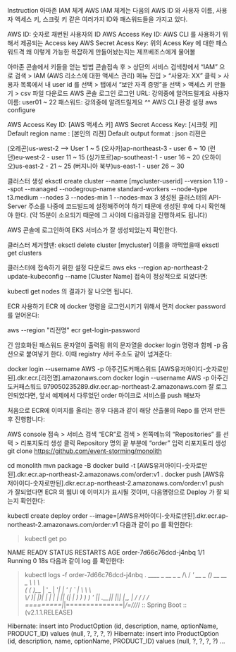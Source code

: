 Instruction
아마존 IAM 체계
AWS IAM 체계는 다음의 AWS ID 와 사용자 이름, 사용자 액세스 키, 스크릿 키 같은 여러가지 ID와 패스워드들을 가지고 있다.

AWS ID: 숫자로 채번된 사용자의 ID
AWS Access Key ID: AWS CLI 를 사용하기 위해서 제공되는 Access key
AWS Secret Acess Key: 위의 Acess Key 에 대한 패스워드격
왜 이렇게 가능한 복잡하게 만들어놨는지는 제프베조스에게 물어볼

아마존 콘솔에서 키들을 얻는 방법
콘솔접속 후 >
상단의 서비스 검색창에서 “IAM” 으로 검색 >
IAM (AWS 리소스에 대한 액세스 관리) 메뉴 진입 >
“사용자: XX” 클릭 >
사용자 목록에서 내 user id 를 선택 >
탭에서 “보안 자격 증명”을 선택 >
액세스 키 만들기 >
csv 파일 다운로드
AWS 콘솔 로그인
로그인 URL: 강의중에 알려드릴게요
사용자 이름: user01 ~ 22
패스워드: 강의중에 알려드릴게요 ^^
AWS CLI 환경 설정
aws configure

AWS Access Key ID: [AWS 액세스 키]
AWS Secret Access Key: [시크릿 키]
Default region name : [본인의 리젼]
Default output format : json
리젼은

(오레곤)us-west-2 --> User 1 ~ 5
(오사카)ap-northeast-3 - user 6 ~ 10
(런던)eu-west-2 - user 11 ~ 15
(싱가포르)ap-southeast-1 - user 16 ~ 20
(오하이오)us-east-2 - 21 ~ 25
(버지니아 북부)us-east-1 - user 26 ~ 30

클러스터 생성
eksctl create cluster --name [mycluster-userid] --version 1.19 --spot --managed --nodegroup-name standard-workers --node-type t3.medium --nodes 3 --nodes-min 1 --nodes-max 3
생성된 클러스터의 API-Server 주소를 나중에 코드빌드에 설정해주어야 하기 때문에 생성된 후에 다시 확인해야 한다.
(약 15분이 소요되기 때문에 그 사이에 다음과정을 진행하셔도 됩니다)

AWS 콘솔에 로그인하여 EKS 서비스가 잘 생성되었는지 확인한다.

클러스터 제거할땐:
eksctl delete cluster [mycluster]
이름을 까먹었을때
eksctl get clusters

클러스터에 접속하기 위한 설정 다운로드
aws eks --region ap-northeast-2 update-kubeconfig --name [Cluster Name]
접속이 정상적으로 되었다면:

kubectl get nodes
의 결과가 잘 나오면 됩니다.

ECR 사용하기
ECR 에 docker 명령을 로그인시키기 위해서 먼저 docker password 를 얻어온다:

aws --region "리전명" ecr get-login-password 

긴 암호화된 패스워드 문자열이 출력됨
위의 문자열을 docker login 명령과 함께 -p 옵션으로 붙여넣기 한다. 이때 registry 서버 주소도 같이 넘겨준다:

docker login --username AWS -p 아주긴도커패스워드 [AWS유저아이디-숫자로만된].dkr.ecr.[리전명].amazonaws.com
docker login --username AWS -p 아주긴도커패스워드 979050235289.dkr.ecr.ap-northeast-2.amazonaws.com
잘 로그인되었다면, 앞서 예제에서 다루었던 order 마이크로 서비스를 push 해보자

처음으로 ECR에 이미지를 올리는 경우 다음과 같이 해당 산출물의 Repo 를 먼저 만든 후 진행합니다:

AWS console 접속 >
서비스 검색 “ECR”로 검색 >
왼쪽메뉴의 “Repositories” 를 선택 >
리포지토리 생성 클릭
Repository 명의 끝 부분에 “order” 입력
리포지토리 생성
git clone https://github.com/event-storming/monolith

cd monolith
mvn package -B
docker build -t [AWS유저아이디-숫자로만된].dkr.ecr.ap-northeast-2.amazonaws.com/order:v1 .
docker push [AWS유저아이디-숫자로만된].dkr.ecr.ap-northeast-2.amazonaws.com/order:v1
push 가 잘되었다면 ECR 의 웹UI 에 이미지가 표시될 것이며, 다음명령으로 Deploy 가 잘 되는지 확인한다:

kubectl create deploy order --image=[AWS유저아이디-숫자로만된].dkr.ecr.ap-northeast-2.amazonaws.com/order:v1
다음과 같이 po 를 확인한다:

> kubectl get po

NAME                     READY   STATUS    RESTARTS   AGE
order-7d66c76dcd-j4nbq   1/1     Running   0          18s
다음과 같이 log 를 확인한다:

> kubectl logs -f order-7d66c76dcd-j4nbq
  .   ____          _            __ _ _
 /\\ / ___'_ __ _ _(_)_ __  __ _ \ \ \ \
( ( )\___ | '_ | '_| | '_ \/ _` | \ \ \ \
 \\/  ___)| |_)| | | | | || (_| |  ) ) ) )
  '  |____| .__|_| |_|_| |_\__, | / / / /
 =========|_|==============|___/=/_/_/_/
 :: Spring Boot ::        (v2.1.1.RELEASE)
 
 Hibernate: 
    insert 
    into
        ProductOption
        (id, description, name, optionName, PRODUCT_ID) 
    values
        (null, ?, ?, ?, ?)
Hibernate: 
    insert 
    into
        ProductOption
        (id, description, name, optionName, PRODUCT_ID) 
    values
        (null, ?, ?, ?, ?)
 ...
